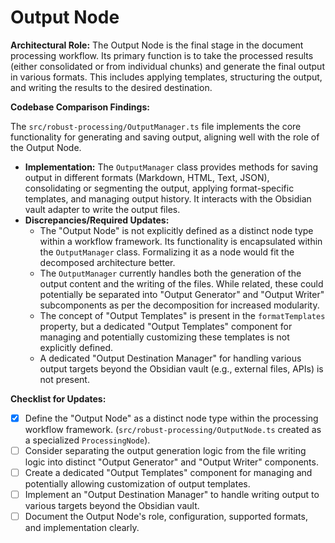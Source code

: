 # Output Node

**Architectural Role:** The Output Node is the final stage in the document processing workflow. Its primary function is to take the processed results (either consolidated or from individual chunks) and generate the final output in various formats. This includes applying templates, structuring the output, and writing the results to the desired destination.

**Codebase Comparison Findings:**

The `src/robust-processing/OutputManager.ts` file implements the core functionality for generating and saving output, aligning well with the role of the Output Node.

*   **Implementation:** The `OutputManager` class provides methods for saving output in different formats (Markdown, HTML, Text, JSON), consolidating or segmenting the output, applying format-specific templates, and managing output history. It interacts with the Obsidian vault adapter to write the output files.
*   **Discrepancies/Required Updates:**
    *   The "Output Node" is not explicitly defined as a distinct node type within a workflow framework. Its functionality is encapsulated within the `OutputManager` class. Formalizing it as a node would fit the decomposed architecture better.
    *   The `OutputManager` currently handles both the generation of the output content and the writing of the files. While related, these could potentially be separated into "Output Generator" and "Output Writer" subcomponents as per the decomposition for increased modularity.
    *   The concept of "Output Templates" is present in the `formatTemplates` property, but a dedicated "Output Templates" component for managing and potentially customizing these templates is not explicitly defined.
    *   A dedicated "Output Destination Manager" for handling various output targets beyond the Obsidian vault (e.g., external files, APIs) is not present.

**Checklist for Updates:**

*   [x] Define the "Output Node" as a distinct node type within the processing workflow framework. (`src/robust-processing/OutputNode.ts` created as a specialized `ProcessingNode`).
*   [ ] Consider separating the output generation logic from the file writing logic into distinct "Output Generator" and "Output Writer" components.
*   [ ] Create a dedicated "Output Templates" component for managing and potentially allowing customization of output templates.
*   [ ] Implement an "Output Destination Manager" to handle writing output to various targets beyond the Obsidian vault.
*   [ ] Document the Output Node's role, configuration, supported formats, and implementation clearly.